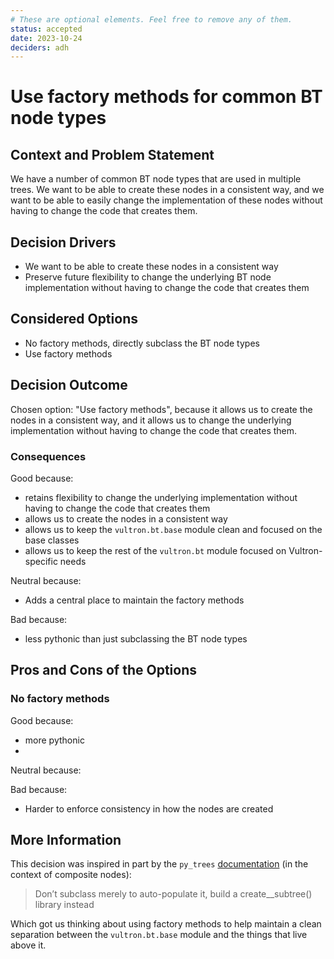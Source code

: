 ```yaml
---
# These are optional elements. Feel free to remove any of them.
status: accepted
date: 2023-10-24
deciders: adh
---
```

# Use factory methods for common BT node types

## Context and Problem Statement

We have a number of common BT node types that are used in multiple trees.  We want to be able to create these nodes
in a consistent way, and we want to be able to easily change the implementation of these nodes without having to
change the code that creates them.

## Decision Drivers

* We want to be able to create these nodes in a consistent way
* Preserve future flexibility to change the underlying BT node implementation without having to change the code that creates them

## Considered Options

* No factory methods, directly subclass the BT node types
* Use factory methods

## Decision Outcome

Chosen option: "Use factory methods", because it allows us to create the nodes in a consistent way, and it allows us to
change the underlying implementation without having to change the code that creates them.


### Consequences

Good because:
- retains flexibility to change the underlying implementation without having to change the code that creates them
- allows us to create the nodes in a consistent way
- allows us to keep the `vultron.bt.base` module clean and focused on the base classes 
- allows us to keep the rest of the `vultron.bt` module focused on Vultron-specific needs

Neutral because:
- Adds a central place to maintain the factory methods

Bad because:
- less pythonic than just subclassing the BT node types

## Pros and Cons of the Options

### No factory methods

Good because:

- more pythonic
- 

Neutral because:

Bad because:
- Harder to enforce consistency in how the nodes are created

## More Information

This decision was inspired in part by the `py_trees` [documentation](https://py-trees.readthedocs.io/en/devel/the_crazy_hospital.html)
(in the context of composite nodes):

> Don’t subclass merely to auto-populate it, build a create_<xyz>_subtree() library instead

Which got us thinking about using factory methods to help maintain a clean separation between the `vultron.bt.base` 
module and the things that live above it.